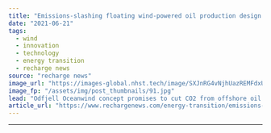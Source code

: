 ```yaml
---
title: "Emissions-slashing floating wind-powered oil production design wins DNV seal"
date: "2021-06-21"
tags: 
  - wind
  - innovation
  - technology
  - energy transition
  - recharge news
source: "recharge news"
image_url: "https://images-global.nhst.tech/image/SXJnRG4vNjhUazREMFdxUUsxdUV3Rm5hS1Q0QThPNFg3RWczR1llcDNoOD0=/nhst/binary/23587bbb217c2289017296b25fb22e20"
image_fp: "/assets/img/post_thumbnails/91.jpg"
lead: "Odfjell Oceanwind concept promises to cut CO2 from offshore oil & gas complexes 'by 60-70%', according to classification body technical check"
article_url: "https://www.rechargenews.com/energy-transition/emissions-slashing-floating-wind-powered-oil-production-design-wins-dnv-seal/2-1-1028219"
---
```


---
